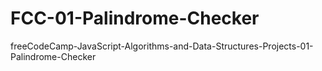 # FCC-01-Palindrome-Checker
freeCodeCamp-JavaScript-Algorithms-and-Data-Structures-Projects-01-Palindrome-Checker

